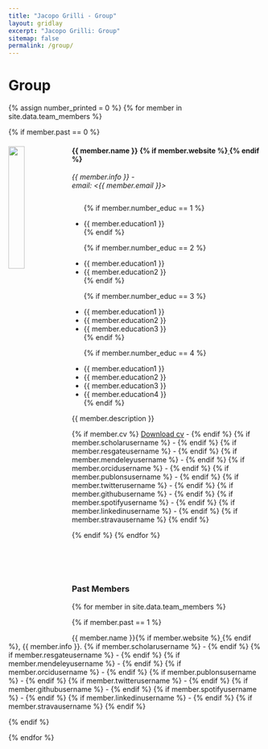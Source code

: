 ```yaml
---
title: "Jacopo Grilli - Group"
layout: gridlay
excerpt: "Jacopo Grilli: Group"
sitemap: false
permalink: /group/
---
```


# Group

<!-- **We are  looking for new PhD students, Postdocs, and Master students to join the team** [(see openings)]({{ site.url }}{{ site.baseurl }}/vacancies) **!**-->


<!--Jump to [staff](#staff), [master and bachelor students](#master-and-bachelor-students), [alumni](#alumni), [administrative support](#administrative-support), [lab visitors](#lab-visitors).-->

<!--## Staff-->
{% assign number_printed = 0 %}
{% for member in site.data.team_members %}

{% if member.past == 0 %}

<!--{% assign even_odd = number_printed | modulo: 2 %}-->

<!--{% if even_odd == 0 %}-->
<div class="row">
<!--{% endif %}-->

<div class="col-sm-12 clearfix">
  <img src="{{ site.url }}{{ site.baseurl }}/images/teampic/{{ member.photo }}" class="img-responsive" width="25%" style="float: left" />
  <h4>{{ member.name }} {% if member.website %}<a target="_blank" href="{{ member.website }}">
<i class="fa fa-external-link"></i></a>{% endif %}
</h4>
  <i>{{ member.info }} - <span class="flag-icon flag-icon-{{ member.country }}"></span>
<br>email: <{{ member.email }}></i>
  <ul style="overflow: hidden">
  
  {% if member.number_educ == 1 %}
  <li> {{ member.education1 }} </li>
  {% endif %}
  
  {% if member.number_educ == 2 %}
  <li> {{ member.education1 }} </li>
  <li> {{ member.education2 }} </li>
  {% endif %}
  
  {% if member.number_educ == 3 %}
  <li> {{ member.education1 }} </li>
  <li> {{ member.education2 }} </li>
  <li> {{ member.education3 }} </li>
  {% endif %}
  
  {% if member.number_educ == 4 %}
  <li> {{ member.education1 }} </li>
  <li> {{ member.education2 }} </li>
  <li> {{ member.education3 }} </li>
  <li> {{ member.education4 }} </li>
  {% endif %}
  
  </ul>

  <p style="text-align: justify">
  {{ member.description }}
  </p>



<!-- CUSTOMIZE --->


<p>
{% if member.cv %} <a target="_blank" href="{{ site.url }}{{ site.baseurl }}/images/teamcv/{{ member.cv }}">
<i class="fa fa-file-pdf-o"></i>  Download cv</a> - {% endif %} {% if member.scholarusername %} <a target="_blank" href="http://scholar.google.com/citations?user={{ member.scholarusername }}" class="waves-effect waves-teal btn-flat my-google-scholar-link" data-tooltip="google scholar" ><i class="ai ai-google-scholar"></i></a> - {% endif %} {% if member.resgateusername %} <a target="_blank" href="http://www.researchgate.net/profile/{{ member.resgateusername }}" class="waves-effect waves-teal btn-flat my-researchgate-link" data-tooltip="researchgate" ><i class="ai ai-researchgate"></i> </a> - {% endif %} {% if member.mendeleyusername %}<a target="_blank" href="https://www.mendeley.com/profiles/{{ member.mendeleyusername }}" class="waves-effect waves-teal btn-flat my-mendeley-link" data-tooltip="mendeley" ><i class="ai ai-mendeley"></i></a> -  {% endif %} {% if  member.orcidusername %}<a target="_blank" href="http://orcid.org/{{ member.orcidusername }}" class="waves-effect waves-teal btn-flat my-orcid-link" data-tooltip="orcid"><i class="ai ai-orcid"></i></a> - {% endif %} {% if member.publonsusername %}<a target="_blank" href="https://publons.com/a/{{ member.publonsusername }}" class="waves-effect waves-teal btn-flat my-publons-link" data-tooltip="publons"><i class="ai ai-publons"></i></a> - {% endif %} {% if member.twitterusername %}<a target="_blank" href="https://twitter.com/{{ member.twitterusername }}" class="waves-effect waves-teal btn-flat my-twitter-link" data-tooltip="twitter"><i class="fa fa-twitter"></i></a> - {% endif %} {% if member.githubusername %}<a target="_blank" href="https://githun.com/{{ member.githubusername }}" class="waves-effect waves-teal btn-flat my-github-link" data-tooltip="github"><i class="fa fa-github"></i></a> - {% endif %} {% if member.spotifyusername  %}<a target="_blank" href="https://open.spotify.com/artist/{{ member.spotifyusername }}" class="waves-effect waves-teal btn-flat my-spotify-link"  data-tooltip="spotify"><i class="fab fa-spotify"></i></a> - {% endif %} {% if member.linkedinusername %}<a target="_blank" href="http://www.linkedin.com/in/{{ member.linkedinusername }}" class="waves-effect waves-teal btn-flat my-linkedin-link" data-tooltip="linkedin"><i class="fa fa-linkedin"></i></a> -  {% endif %} {% if member.stravausername  %}<a target="_blank" href="https://www.strava.com/athletes/{{ member.stravausername }}" class="waves-effect waves-teal btn-flat my-strava-link"  data-tooltip="strava"><i class="fab fa-strava"></i></a> {% endif %} 
</p>

</div>

<!--{% assign number_printed = number_printed | plus: 1 %}-->

<!--{% if even_odd == 1 %}-->
</div>
<!--{% endif %}-->


{% endif %}
{% endfor %}



<br/>
<br/>
<br/>

### Past Members

{% for member in site.data.team_members %}

{% if member.past == 1 %}

{{ member.name }}{% if member.website %}<a target="_blank" href="http://{{ member.website }}">
<i class="fa fa-external-link"></i></a>{% endif %}, {{ member.info }}. {% if member.scholarusername %} <a target="_blank" href="http://scholar.google.com/citations?user={{ member.scholarusername }}" class="waves-effect waves-teal btn-flat my-google-scholar-link" data-tooltip="google scholar" ><i class="ai ai-google-scholar"></i></a> - {% endif %} {% if member.resgateusername %} <a target="_blank" href="http://www.researchgate.net/profile/{{ member.resgateusername }}" class="waves-effect waves-teal btn-flat my-researchgate-link" data-tooltip="researchgate" ><i class="ai ai-researchgate"></i> </a> - {% endif %} {% if member.mendeleyusername %}<a target="_blank" href="https://www.mendeley.com/profiles/{{ member.mendeleyusername }}" class="waves-effect waves-teal btn-flat my-mendeley-link" data-tooltip="mendeley" ><i class="ai ai-mendeley"></i></a> -  {% endif %} {% if  member.orcidusername %}<a target="_blank" href="http://orcid.org/{{ member.orcidusername }}" class="waves-effect waves-teal btn-flat my-orcid-link" data-tooltip="orcid"><i class="ai ai-orcid"></i></a> - {% endif %} {% if member.publonsusername %}<a target="_blank" href="https://publons.com/a/{{ member.publonsusername }}" class="waves-effect waves-teal btn-flat my-publons-link" data-tooltip="publons"><i class="ai ai-publons"></i></a> - {% endif %} {% if member.twitterusername %}<a target="_blank" href="https://twitter.com/{{ member.twitterusername }}" class="waves-effect waves-teal btn-flat my-twitter-link" data-tooltip="twitter"><i class="fa fa-twitter"></i></a> - {% endif %} {% if member.githubusername %}<a target="_blank" href="https://githun.com/{{ member.githubusername }}" class="waves-effect waves-teal btn-flat my-github-link" data-tooltip="github"><i class="fa fa-github"></i></a> - {% endif %} {% if member.spotifyusername  %}<a target="_blank" href="https://open.spotify.com/artist/{{ member.spotifyusername }}" class="waves-effect waves-teal btn-flat my-spotify-link"  data-tooltip="spotify"><i class="fab fa-spotify"></i></a> - {% endif %} {% if member.linkedinusername %}<a target="_blank" href="http://www.linkedin.com/in/{{ member.linkedinusername }}" class="waves-effect waves-teal btn-flat my-linkedin-link" data-tooltip="linkedin"><i class="fa fa-linkedin"></i></a> -  {% endif %} {% if member.stravausername  %}<a target="_blank" href="https://www.strava.com/athletes/{{ member.stravausername }}" class="waves-effect waves-teal btn-flat my-strava-link"  data-tooltip="strava"><i class="fab fa-strava"></i></a> {% endif %}<span class="flag-icon flag-icon-{{ member.country }}"></span>


{% endif %}




{% endfor %}


<br/>
<br/>
<br/>

<!--[Amir Safavi-Naeini](http://stanford.edu/~safavi/) (Stanford), summer 2015-->

<!--[Mark H Fischer](https://people.phys.ethz.ch/~mfischer/) (Weizmann Institute of Science), fall 2015-->

<!--[Alexander Ako Khajetoorians](http://www.ru.nl/spm) (Radboud University), fall 2015-->

<!--[Mohammad Hamidian](http://www.mhamidian.com) (Harvard->UC Davis), spring 2016-->

<!--[Ivan Bozovic](https://www.bnl.gov/cmpmsd/mbe/default.asp) (BNL / Yale), spring 2016-->

<!--[Freek Massee](http://www.fmassee.nl) (Paris), spring 2016-->

<!--[Felix Baumberger](http://dqmp.unige.ch/baumberger/) (Geneva), spring 2016-->

<!--[Jasper van Wezel](http://www.jvanwezel.com/) (UvA), summer 2016-->




<!--{% assign even_odd = number_printed | modulo: 2 %}-->
<!--{% if even_odd == 1 %}-->
<!--</div>-->
<!--{% endif %}-->


<!--- OLD FROM TEMPLATE --->

<!--## Master and Bachelor Students -->
<!--{% assign number_printed = 0 %}-->
<!--{% for member in site.data.students %}-->

<!--{% assign even_odd = number_printed | modulo: 2 %}-->

<!--{% if even_odd == 0 %}-->
<!--<div class="row">-->
<!--{% endif %}-->

<!--<div class="col-sm-6 clearfix">-->
<!--  <h4>{{ member.name }}</h4>-->
<!--  <i>{{ member.info }}<br>email: <{{ member.email }}></i>-->
<!--  <ul style="overflow: hidden">-->
<!--  -->
<!--  {% if member.number_educ == 1 %}-->
<!--  <li> {{ member.education1 }} </li>-->
<!--  {% endif %}-->
<!--  -->
<!--  {% if member.number_educ == 2 %}-->
<!--  <li> {{ member.education1 }} </li>-->
<!--  <li> {{ member.education2 }} </li>-->
<!--  {% endif %}-->
<!--  -->
<!--  {% if member.number_educ == 3 %}-->
<!--  <li> {{ member.education1 }} </li>-->
<!--  <li> {{ member.education2 }} </li>-->
<!--  <li> {{ member.education3 }} </li>-->
<!--  {% endif %}-->
<!--  -->
<!--  {% if member.number_educ == 4 %}-->
<!--  <li> {{ member.education1 }} </li>-->
<!--  <li> {{ member.education2 }} </li>-->
<!--  <li> {{ member.education3 }} </li>-->
<!--  <li> {{ member.education4 }} </li>-->
<!--  {% endif %}-->
<!--  -->
<!--  </ul>-->
<!--</div>-->

<!--{% assign number_printed = number_printed | plus: 1 %}-->

<!--{% if even_odd == 1 %}-->
<!--</div>-->
<!--{% endif %}-->

<!--{% endfor %}-->

<!--{% assign even_odd = number_printed | modulo: 2 %}-->
<!--{% if even_odd == 1 %}-->
<!--</div>-->
<!--{% endif %}-->


<!--## Alumni-->
<!--<table align="center" style="width:100%">-->
<!--<tr><th>Visitors</th>-->
<!--    <th>Master Students</th> -->
<!--    <th>Bachelor Students</th>-->
<!--  </tr>-->
<!--  <tr>-->
<!--    <td>Nikolaos Iliopoulos, Spring 2016</td>-->
<!--    <td>Oliver Ostojic, Spring 2016</td>-->
<!--    <td>Joey Braspenning, Spring 2017</td>-->
<!--  </tr>-->
<!--  <tr>-->
<!--    <td>Vitaly Feedosev, all of 2016</td>-->
<!--    <td>Farshaad Hoeseni, Fall 2015</td>-->
<!--    <td>Margot Leemker, Spring 2017</td>-->
<!--  </tr>-->
<!--  <tr>-->
<!--    <td></td>-->
<!--    <td></td>-->
<!--    <td>Sietske Lensen, Spring 2017</td>-->
<!--  </tr>-->
<!--  <tr>-->
<!--    <td></td>-->
<!--    <td></td>-->
<!--    <td>Alexander Vanstone, Spring 2016</td>-->
<!--  </tr>-->
<!--  <tr>-->
<!--    <td></td>-->
<!--    <td></td>-->
<!--    <td>Tjerk Benschop, Spring 2016</td>-->
<!--  </tr>-->
<!--  <tr>-->
<!--    <td></td>-->
<!--    <td></td>-->
<!--    <td>Arjo Andringa, Spring 2016</td>-->
<!--  </tr>-->
<!--  <tr>-->
<!--    <td></td>-->
<!--    <td></td>-->
<!--    <td>Daniëlle van Klink, Spring 2016</td>-->
<!--  </tr>-->
<!--</table>-->

<!--## Administrative Support-->
<!--<a href="mailto:Rijsewijk@Physics.LeidenUniv.nl">Ellie van Rijsewijk</a> is helping us (and other groups) with administration.-->

